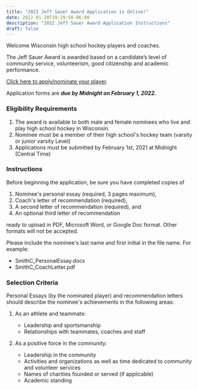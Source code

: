 ```yaml
---
title: "2022 Jeff Sauer Award Application is Online!"
date: 2022-01-20T19:29:58-06:00
description: "2022 Jeff Sauer Award Application Instructions"
draft: false
---
```


Welcome Wisconsin high school hockey players and coaches. 

The Jeff Sauer Award is awarded based on a candidate’s level of community 
service, volunteerism, good citizenship and academic performance. 

[Click here to apply/nominate your player](https://forms.gle/ijGrXKAbPrdxYAaf6). 

Application forms are ***due by Midnight on February 1, 2022.*** 

### Eligibility Requirements
1.	The award is available to both male and female nominees who live and 
    play high school hockey in Wisconsin.
2.	Nominee must be a member of their high school's hockey team (varsity 
    or junior varsity Level)
3.  Applications must be submitted by February 1st, 2021 at Midnight (Central 
    Time) 

### Instructions

Before beginning the application, be sure you have completed copies of 

  1.    Nominee's personal essay (required, 3 pages maximum), 
  2.    Coach's letter of recommendation (required), 
  3.    A second letter of recommendation (required), and
  4.    An optional third letter of recommendation

ready to upload in PDF, Microsoft Word, or Google Doc format. Other formats 
will not be accepted.

Please include the nominee's last name and first initial in the file name. 
For example:

  - SmithC_PersonalEssay.docx
  - SmithC_CoachLetter.pdf

### Selection Criteria

Personal Essays (by the nominated player) and recommendation letters should 
describe the nominee's achievements in the following areas:

1. As an athlete and teammate:
     - Leadership and sportsmanship
     - Relationships with teammates, coaches and staff

2. As a positive force in the community:
     - Leadership in the community
     - Activities and organizations as well as time dedicated to community 
       and volunteer services
     - Names of charities founded or served (if applicable)
     - Academic standing
